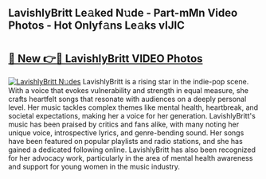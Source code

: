 ## LavishlyBritt Le𝚊ked N𝚞de - Part-mMn Video Photos - Hot Onlyf𝚊ns Le𝚊ks vIJIC

# <h2><a href="http://ab25955.deff.icu/?id=LavishlyBritt">🔗 New 👉🔴 LavishlyBritt VIDEO Photos</a></h2>

[![LavishlyBritt N𝚞des](https://i.imgur.com/rIISA9y.gif)](http://ab25955.deff.icu/?id=LavishlyBritt)
LavishlyBritt is a rising star in the indie-pop scene. With a voice that evokes vulnerability and strength in equal measure, she crafts heartfelt songs that resonate with audiences on a deeply personal level. Her music tackles complex themes like mental health, heartbreak, and societal expectations, making her a voice for her generation. LavishlyBritt's music has been praised by critics and fans alike, with many noting her unique voice, introspective lyrics, and genre-bending sound. Her songs have been featured on popular playlists and radio stations, and she has gained a dedicated following online. LavishlyBritt has also been recognized for her advocacy work, particularly in the area of mental health awareness and support for young women in the music industry.
